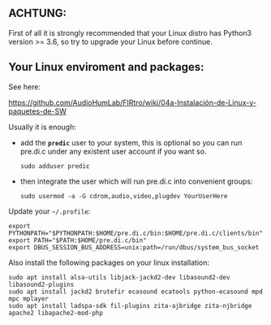## ACHTUNG:

First of all it is strongly recommended that your Linux distro has Python3 version >= 3.6,
so try to upgrade your Linux before continue.

## Your Linux enviroment and packages:

See here: 

https://github.com/AudioHumLab/FIRtro/wiki/04a-Instalación-de-Linux-y-paquetes-de-SW

Usually it is enough:

- add the **`predic`** user to your system, this is optional so you can run pre.di.c under any existent user account if you want so.

    `sudo adduser predic`

- then integrate the user which will run pre.di.c into convenient groups:

    `sudo usermod -a -G cdrom,audio,video,plugdev YourUserHere`

Update your `~/.profile`:

    export PYTHONPATH="$PYTHONPATH:$HOME/pre.di.c/bin:$HOME/pre.di.c/clients/bin"
    export PATH="$PATH:$HOME/pre.di.c/bin"
    export DBUS_SESSION_BUS_ADDRESS=unix:path=/run/dbus/system_bus_socket


Also install the following packages on your linux installation:

    sudo apt install alsa-utils libjack-jackd2-dev libasound2-dev libasound2-plugins
    sudo apt install jackd2 brutefir ecasound ecatools python-ecasound mpd mpc mplayer
    sudo apt install ladspa-sdk fil-plugins zita-ajbridge zita-njbridge apache2 libapache2-mod-php

